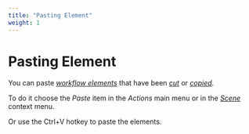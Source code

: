 ```yaml
---
title: "Pasting Element"
weight: 1
---
```



# Pasting Element

You can paste [_workflow elements_](workflow-elements-and-connections.md) that have been [_cut_](cutting-element.md) or [_copied_](copying-element.md).

To do it choose the _Paste_ item in the _Actions_ main menu or in the [_Scene_](workflow-designer-window-components.md) context menu.

Or use the Ctrl+V hotkey to paste the elements.
